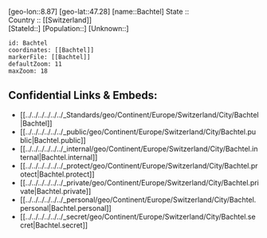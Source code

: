 ﻿---
location: [47.28,8.87] 
mapzoom: [7,12] 
mapmarker: city 
type: City
tags:
- geo/City


SpocWebEntityId: 28956
isDeleted: false
confidential: public

---
[geo-lon::8.87] 
[geo-lat::47.28] 
[name::Bachtel] 
State ::  
Country :: [[Switzerland]]  
[StateId::] 
[Population::] 
[Unknown::] 


```leaflet
id: Bachtel
coordinates: [[Bachtel]] 
markerFile: [[Bachtel]] 
defaultZoom: 11 
maxZoom: 18
```


## Confidential Links & Embeds: 
- [[../../../../../../_Standards/geo/Continent/Europe/Switzerland/City/Bachtel|Bachtel]] 
- [[../../../../../../_public/geo/Continent/Europe/Switzerland/City/Bachtel.public|Bachtel.public]] 
- [[../../../../../../_internal/geo/Continent/Europe/Switzerland/City/Bachtel.internal|Bachtel.internal]] 
- [[../../../../../../_protect/geo/Continent/Europe/Switzerland/City/Bachtel.protect|Bachtel.protect]] 
- [[../../../../../../_private/geo/Continent/Europe/Switzerland/City/Bachtel.private|Bachtel.private]] 
- [[../../../../../../_personal/geo/Continent/Europe/Switzerland/City/Bachtel.personal|Bachtel.personal]] 
- [[../../../../../../_secret/geo/Continent/Europe/Switzerland/City/Bachtel.secret|Bachtel.secret]] 
